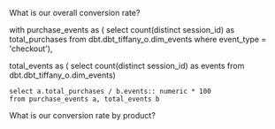 What is our overall conversion rate?

with purchase_events as (
    select count(distinct session_id) as total_purchases
    from dbt.dbt_tiffany_o.dim_events
    where event_type = 'checkout'), 

total_events as (
    select count(distinct session_id) as events
    from dbt.dbt_tiffany_o.dim_events)

    select a.total_purchases / b.events:: numeric * 100
    from purchase_events a, total_events b

What is our conversion rate by product?